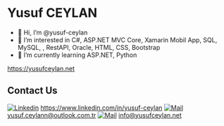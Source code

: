 # Yusuf CEYLAN

- 👋 Hi, I’m @yusuf-ceylan
- 👀 I’m interested in C#, ASP.NET MVC Core, Xamarin Mobil App, SQL, MySQL, , RestAPI, Oracle, HTML, CSS, Bootstrap
- 🌱 I’m currently learning ASP.NET, Python

https://yusufceylan.net

## Contact Us
[![Linkedin](https://cdn3.iconfinder.com/data/icons/free-social-icons/67/linkedin_circle_color-28.png "Linkedin")](https://www.linkedin.com/in/yusuf-ceylan/) https://www.linkedin.com/in/yusuf-ceylan
[![Mail](https://cdn4.iconfinder.com/data/icons/miu-black-social-2/60/mail-24.png "Mail")](mailto:yusuf.ceylann@outlook.com.tr) yusuf.ceylann@outlook.com.tr
[![Mail](https://cdn4.iconfinder.com/data/icons/miu-black-social-2/60/mail-24.png "Mail")](mailto:info@yusufceylan.net) info@yusufceylan.net

